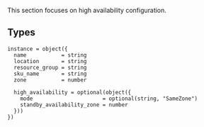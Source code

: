 This section focuses on high availability configuration.

## Types

```hcl
instance = object({
  name           = string
  location       = string
  resource_group = string
  sku_name       = string
  zone           = number

  high_availability = optional(object({
    mode                      = optional(string, "SameZone")
    standby_availability_zone = number
  }))
})
```
